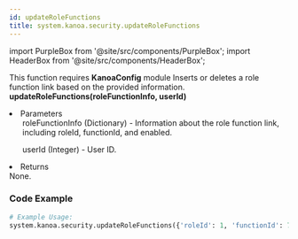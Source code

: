 ```yaml
---
id: updateRoleFunctions
title: system.kanoa.security.updateRoleFunctions
---
```


import PurpleBox from '@site/src/components/PurpleBox';
import HeaderBox from '@site/src/components/HeaderBox';

<PurpleBox>This function requires <b>KanoaConfig</b> module</PurpleBox>
<HeaderBox header="Description">Inserts or deletes a role function link based on the provided information.</HeaderBox>
<HeaderBox header="Syntax">
    <b>updateRoleFunctions(roleFunctionInfo, userId)</b>
    <li>Parameters <br />
        <ul>roleFunctionInfo (Dictionary) - Information about the role function link, including roleId, functionId, and enabled.</ul>
        <ul>userId (Integer) - User ID.</ul>
    </li>
    <li>Returns <br />
        None.
    </li>
</HeaderBox>

### Code Example

```python
# Example Usage:
system.kanoa.security.updateRoleFunctions({'roleId': 1, 'functionId': 7, 'enabled': True}, 123)

